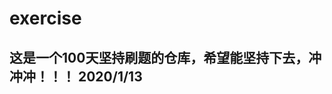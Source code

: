 # exercise

这是一个100天坚持刷题的仓库，希望能坚持下去，冲冲冲！！！
                                                         2020/1/13
-------